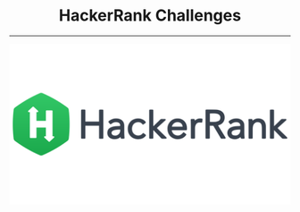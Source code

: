 <h1 align="center"><strong>HackerRank Challenges</strong></h1>

<hr/>

<p align="center">
    <img src="/Images/hackerank-logo.png" alt="Logo" title="Logo">
</p> 